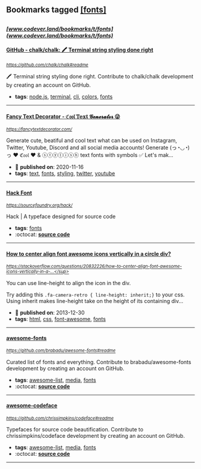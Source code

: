 ## Bookmarks tagged [[fonts]](https://www.codever.land/search?q=[fonts])

_<sup><sup>[www.codever.land/bookmarks/t/fonts](www.codever.land/bookmarks/t/fonts)</sup></sup>_
---
#### [GitHub - chalk/chalk: 🖍 Terminal string styling done right](https://github.com/chalk/chalk#readme)
_<sup>https://github.com/chalk/chalk#readme</sup>_

🖍 Terminal string styling done right. Contribute to chalk/chalk development by creating an account on GitHub.
* **tags**: [node.js](../tagged/node.js.md), [terminal](../tagged/terminal.md), [cli](../tagged/cli.md), [colors](../tagged/colors.md), [fonts](../tagged/fonts.md)
---
#### [Fancy Text Decorator - ℭ𝔬𝔬𝔩 𝕋𝕖𝕩𝕥 𝓖𝓮𝓷𝓮𝓻𝓪𝓽𝓸𝓻 😜](https://fancytextdecorator.com/)
_<sup>https://fancytextdecorator.com/</sup>_

Generate cute, beatiful and cool text what can be used on Instagram, Twitter, Youtube, Discord and all social media accounts! Generate (っ◔◡◔)っ ♥ ℭ𝔬𝔬𝔩 ♥ & ⓢⓣⓨⓛⓘⓢⓗ text fonts with symbols ✅ Let's mak...
* :calendar: **published on**: 2020-11-16
* **tags**: [text](../tagged/text.md), [fonts](../tagged/fonts.md), [styling](../tagged/styling.md), [twitter](../tagged/twitter.md), [youtube](../tagged/youtube.md)
---
#### [Hack Font](https://sourcefoundry.org/hack/)
_<sup>https://sourcefoundry.org/hack/</sup>_

Hack | A typeface designed for source code
* **tags**: [fonts](../tagged/fonts.md)
* :octocat: **[source code](https://github.com/source-foundry/Hack)**
---
#### [How to center align font awesome icons vertically in a circle div?](https://stackoverflow.com/questions/20832226/how-to-center-align-font-awesome-icons-vertically-in-a-circle-div?rq=1)
_<sup>https://stackoverflow.com/questions/20832226/how-to-center-align-font-awesome-icons-vertically-in-a-...</sup>_

You can use line-height to align the icon in the div.

Try adding this `.fa-camera-retro { line-height: inherit;}` to your css. Using inherit makes line-height take on the height of its containing div...
* :calendar: **published on**: 2013-12-30
* **tags**: [html](../tagged/html.md), [css](../tagged/css.md), [font-awesome](../tagged/font-awesome.md), [fonts](../tagged/fonts.md)
---
#### [awesome-fonts](https://github.com/brabadu/awesome-fonts#readme)
_<sup>https://github.com/brabadu/awesome-fonts#readme</sup>_

Curated list of fonts and everything. Contribute to brabadu/awesome-fonts development by creating an account on GitHub.
* **tags**: [awesome-list](../tagged/awesome-list.md), [media](../tagged/media.md), [fonts](../tagged/fonts.md)
* :octocat: **[source code](https://github.com/brabadu/awesome-fonts#readme)**
---
#### [awesome-codeface](https://github.com/chrissimpkins/codeface#readme)
_<sup>https://github.com/chrissimpkins/codeface#readme</sup>_

Typefaces for source code beautification. Contribute to chrissimpkins/codeface development by creating an account on GitHub.
* **tags**: [awesome-list](../tagged/awesome-list.md), [media](../tagged/media.md), [fonts](../tagged/fonts.md)
* :octocat: **[source code](https://github.com/chrissimpkins/codeface#readme)**
---
